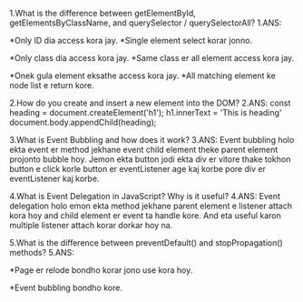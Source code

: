 1.What is the difference between getElementById, getElementsByClassName, and querySelector / querySelectorAll?
1.ANS:
<!-- getElementById -->
*Only ID dia access kora jay.
*Single element select korar jonno.
<!-- getElementsByClassName -->
*Only class dia access kora jay.
*Same class er all element access kora jay.
<!-- querySelectorAll -->
*Onek gula element eksathe access kora jay.
*All matching element ke node list e return kore.


2.How do you create and insert a new element into the DOM?
2.ANS:
const heading = document.createElement('h1');
h1.innerText = 'This is heading'
document.body.appendChild(heading);


3.What is Event Bubbling and how does it work?
3.ANS:
Event bubbling holo ekta event er method jekhane event child element theke parent element projonto bubble hoy. Jemon ekta button jodi ekta div er vitore thake tokhon button e click korle button er eventListener age kaj korbe pore div er eventListener kaj korbe.

4.What is Event Delegation in JavaScript? Why is it useful?
4.ANS:
Event delegation holo emon ekta method jekhane parent element e listener attach kora hoy and child element er event ta handle kore. And eta useful karon multiple listener attach korar dorkar hoy na. 


5.What is the difference between preventDefault() and stopPropagation() methods?
5.ANS:
<!-- preventDefault() -->
*Page er relode bondho korar jono use kora hoy.
<!-- stopPropagation() -->
*Event bubbling bondho kore.
